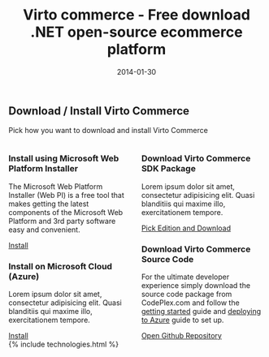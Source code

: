 ﻿---
layout: post
title: Virto commerce - Free download .NET open-source ecommerce platform
description: Virto commerce - Free download .NET open-source ecommerce platform
date: 2014-01-30
permalink: /pages/try-now-download
tags : 
- thank-you
- commerce
---
<article role="main" class="main">
	<div class="try-now download responsive">
		<h2>Download / Install Virto Commerce</h2>
		<p class="text">Pick how you want to download and install Virto Commerce</p>
		<div class="columns clearfix">
			<div class="column">
				<div class="block">
					<h3 class="title">Install using Microsoft Web Platform Installer</h3>
					<p class="text">The Microsoft Web Platform Installer (Web PI) is a free tool that makes getting the latest components of the Microsoft Web Platform and 3rd party software easy and convenient.</p>
					<a class="button fill" href="#">Install</a>
				</div>
				<div class="block">
					<h3 class="title">Install on Microsoft Cloud (Azure)</h3>
					<p class="text">Lorem ipsum dolor sit amet, consectetur adipisicing elit. Quasi blanditiis qui maxime illo, exercitationem tempore.</p>
					<a class="button fill" href="#">Install</a>
				</div>
			</div>
			<div class="column">
				<div class="block">
					<h3 class="title">Download Virto Commerce SDK Package</h3>
					<p class="text">Lorem ipsum dolor sit amet, consectetur adipisicing elit. Quasi blanditiis qui maxime illo, exercitationem tempore.</p>
					<a class="button fill" href="/download-sdk">Pick Edition and Download</a>
				</div>
				<div class="block">
					<h3 class="title">Download Virto Commerce Source Code</h3>
					<p class="text">For the ultimate developer experience simply download the source code package from CodePlex.com and follow the <a title="Getting started" href="http://docs.virtocommerce.com/x/XwB4" target="_blank">getting started</a>&nbsp;guide and <a href="http://docs.virtocommerce.com/display/vc1devguide/Source+Code+Azure+Deployment" target="_blank"> deploying to Azure</a> guide to set up.</p>
					<a class="button fill" href="#">Open Github Repository</a>
				</div>
			</div>
		</div>
	</div>
	{% include technologies.html %}
</article>
